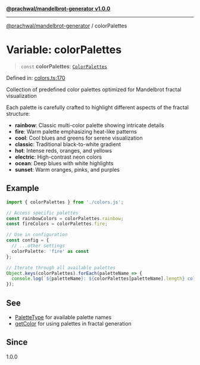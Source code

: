 [**@prachwal/mandelbrot-generator v1.0.0**](../README.md)

***

[@prachwal/mandelbrot-generator](../globals.md) / colorPalettes

# Variable: colorPalettes

> `const` **colorPalettes**: [`ColorPalettes`](../type-aliases/ColorPalettes.md)

Defined in: [colors.ts:170](https://github.com/prachwal/mandelbrot-generator/blob/774585aef1c1cbc7e412618ceaebc4d9e4774868/src/colors.ts#L170)

Collection of predefined color palettes optimized for Mandelbrot fractal visualization

Each palette is carefully crafted to highlight different aspects of the fractal structure:
- **rainbow**: Classic multi-color palette showing intricate details
- **fire**: Warm palette emphasizing heat-like patterns  
- **cool**: Cool blues and greens for serene visualization
- **classic**: Traditional black-to-white gradient
- **hot**: Intense reds, oranges, and yellows
- **electric**: High-contrast neon colors
- **ocean**: Deep blues with white highlights
- **sunset**: Warm oranges, pinks, and purples

## Example

```typescript
import { colorPalettes } from './colors.js';

// Access specific palettes
const rainbowColors = colorPalettes.rainbow;
const fireColors = colorPalettes.fire;

// Use in configuration
const config = {
  // ...other settings
  colorPalette: 'fire' as const
};

// Iterate through all available palettes
Object.keys(colorPalettes).forEach(paletteName => {
  console.log(`${paletteName}: ${colorPalettes[paletteName].length} colors`);
});
```

## See

 - [PaletteType](../type-aliases/PaletteType.md) for available palette names
 - [getColor](../functions/getColor.md) for using palettes in fractal generation

## Since

1.0.0
